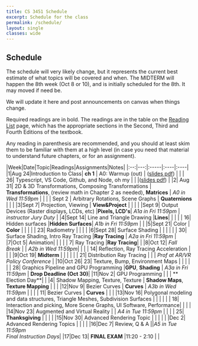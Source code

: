 ```yaml
---
title: CS 3451 Schedule
excerpt: Schedule for the class
permalink: /schedule/
layout: single
classes: wide
---
```


## Schedule

The schedule will very likely change, but it represents the current best estimate of what topics will be covered and when.  The MIDTERM will happen the 8th week (Oct 8 or 10), and is initially scheduled for the 8th.  It may moved if need be. 

We will update it here and post announcements on canvas when things change.

Required readings are in bold. The readings are in the table on the [Reading List](/readings/) page, which has the appropriate sections in the Second, Third and Fourth Editions of the textbook.

Any reading in parenthesis are recommended, and you should at least skim them to be familiar with them at a high level (in case you need that material to understand future chapters, or for an assignment).

|Week|Date|Topic|Readings|Assignments|Notes|
|:--:|---:|:-----|:----|:----|
|1|Aug 24|Introduction to Class| **ch 1** | A0: Warmup (out) | ([slides pdf](/assets/1-intro.pdf)) |
| | 26| Typescript, VS Code, Github, and Node, oh my | | |([slides pdf](/assets/2-dev-tools.pdf)) |
|2| Aug 31| 2D & 3D Transformations, Composing Transformations | **Transformations**, (review math in Chapter 2 as needed), **Matrices**  | *A0 in Wed 11:59pm* | |
| | Sept 2 | Arbitrary Rotations, Scene Graphs  | **Quaternions** |  |  |
|3|Sept 7| Projection, Viewing | **View&Project** | | |
| |Sept 9| Output Devices (Raster displays, LCDs, etc) |**Pixels, LCD's**| *A1a in Fri 11:59pm* | _instructor Jury Duty_ |
|4|Sept 14| Line and Triangle Drawing  |**Lines**|  | |
| | 16| Hidden surfaces |**Hidden Surfaces**| *A1b in Fri 11:59pm* | |
|5|Sept 21| Color | **Color** | | |
| | 23| Radiometry | | | |
|6|Sept 28| Surface Shading | | | |
| | 30| Surface Shading, Intro Ray Tracing |**Ray Tracing** | *A2a in Fri 11:59pm* |
|7|Oct 5|  Animation| | |
| |  7| Ray Tracing |**Ray Tracing**| |
|8|Oct 12| _Fall Break_ | | *A2b in Wed 11:59pm*| |
| | 14| Reflection, Ray Tracing Acceleration |  | |
|9|Oct 19| **Midterm** | | | |
| | 21| Distribution Ray Tracing | | | *Prof at AR/VR Policy Conference* |
|10|Oct 26| 23| Texture, Bump, Environment Maps | | | |
| | 28| Graphics Pipeline and GPU Programming |**GPU**, **Shading** | *A3a in Fri 11:59pm* | **Drop Deadline (Oct 30)**|
|11|Nov 2| GPU Programming | | | ** Election Day**|
| |4| Shadow Mapping, Texture, Texture | **Shadow Maps**, **Texture Mapping** | | | 
|12|Nov 9| Bezier Curves | **Curves** | *A3b in Wed 11:59pm* | |
| | 11| Bezier Curves | **Curves** | | |
|13|Nov 16| Polygonal modeling and data structures, Triangle Meshes, Subdivision Surfaces | | | |
| | 18| Interaction and picking, More Scene Graphs, UI Software, Performance| | | |
|14|Nov 23| Augmented and Virtual Reality | | *A4 in Tue 11:59pm* | |
| | 25| **Thanksgiving** | | | |
|15|Nov 30| Advanced Rendering Topic | | | |
| |Dec 2| Advanced Rendering Topics | | | |
|16|Dec 7| Review, Q & A ||*A5 in Tue 11:59pm* <br> _Final Instruction Days_|
|17|Dec 13| **FINAL EXAM** |11:20 - 2:10 | |